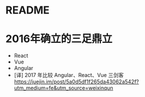 # README

# 2016年确立的三足鼎立

- React
- Vue
- Angular
- [译] 2017 年比较 Angular、React、Vue 三剑客 <https://juejin.im/post/5a0d5df1f265da43062a542f?utm_medium=fe&utm_source=weixinqun>
